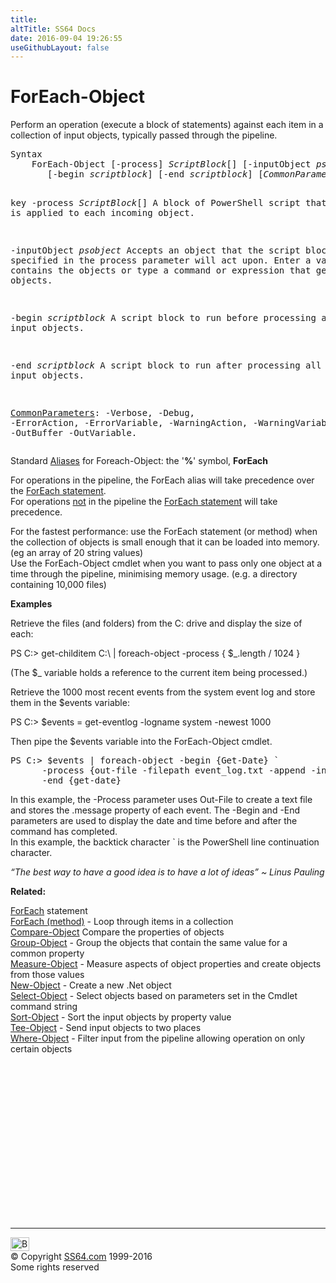 ```yaml
---
title:
altTitle: SS64 Docs
date: 2016-09-04 19:26:55
useGithubLayout: false
---
```

<!-- #BeginLibraryItem "/Library/head_ps.lbi" --><!-- #EndLibraryItem --><h1>ForEach-Object</h1> 
<p>Perform an operation (execute a block of statements) against each item in a collection of input objects, typically passed through the pipeline.</p>
<pre>Syntax
    ForEach-Object [-process] <i>ScriptBlock</i>[] [-inputObject <i>psobject</i>]
       [-begin <i>scriptblock</i>] [-end <i>scriptblock</i>] [<i>CommonParameters</i>]

key
   -process <i>ScriptBlock</i>[]
       A block of PowerShell script that is applied to each incoming object.
        
   -inputObject <i>psobject</i>
       Accepts an object that the script block specified in the process parameter
       will act upon. Enter a variable that contains the objects or type a
       command or expression that gets the objects.
        
   -begin <i>scriptblock</i>
       A script block to run before processing any input objects.
        
   -end <i>scriptblock</i>
       A script block to run after processing all input objects.
 
   <a href="common.html">CommonParameters</a>:
       -Verbose, -Debug, -ErrorAction, -ErrorVariable, -WarningAction, -WarningVariable,
       -OutBuffer -OutVariable.</pre>
<p>Standard <a href="get-alias.html">Aliases</a> for Foreach-Object: the '<span class="code"><b>%</b></span>' symbol,  <span class="code"><b>ForEach</b></span> </p>
<p>  For operations in the pipeline, the <span class="code">ForEach</span> alias will take precedence over the <a href="foreach.html">ForEach statement</a>.<br>
For operations <u>not</u> in the pipeline the <a href="foreach.html">ForEach statement</a> will take precedence.</p>
<p>For the fastest performance: use the ForEach statement (or method) when the collection of objects is small enough that it can be loaded into memory. (eg an array of 20 string values)<br>
Use the <span class="code">ForEach-Object</span> cmdlet when you want to pass only one object at a time through the pipeline, minimising memory usage. (e.g. a directory containing 10,000 files)</p>
<p><b>Examples</b></p>
<p>Retrieve the files (and folders) from the C: drive and display the size of each:</p>
<p class="code">PS C:&gt; get-childitem C:\ | foreach-object -process { $_.length / 1024 }</p>
<p>(The <span class="code">$_</span> variable holds a reference to the current  item being processed.)</p>
<p>Retrieve the 1000 most recent events from the system event log and store them in the $events variable:</p>
<p class="code">PS C:&gt; $events = get-eventlog -logname system -newest 1000</p>
<p>Then pipe the $events variable into the ForEach-Object cmdlet. </p>
<pre>PS C:&gt; $events | foreach-object -begin {Get-Date} `
      -process {out-file -filepath event_log.txt -append -inputobject $_.message} `
      -end {get-date}</pre>
<p>In this example, the -Process parameter uses Out-File  to create a text file  and stores the .message property of each event. The -Begin and -End parameters are used  to display the date and time before and after the command has completed.<br> 
In this example, the backtick character  ` is the PowerShell line continuation character. </p>
<p class="quote"><i>“The best way to have a good idea is to have a lot of ideas” ~ Linus Pauling</i></p>
<p><b>Related:</b></p>
<p><a href="foreach.html">ForEach</a> statement<br>
<a href="foreach-method.html">ForEach (method)</a> - Loop through items in a collection<br>
<span class="body"><a href="compare-object.html">Compare-Object</a> Compare the properties of objects<br>
<a href="group-object.html">Group-Object</a> - Group the objects that contain the same value for a common property<br>
<a href="measure-object.html">Measure-Object</a> - Measure aspects of object properties and create objects from those values<br>
<a href="new-object.html">New-Object</a> - Create a new .Net object<br>
<a href="select-object.html">Select-Object</a> - Select objects based on parameters set in the Cmdlet command string<br>
<a href="sort-object.html">Sort-Object</a> - Sort the input objects by property value<br>
<a href="tee-object.html">Tee-Object</a> - Send input objects to two places<br>
<a href="where-object.html">Where-Object</a> - Filter input from the pipeline allowing operation on only certain objects</span></p><!-- #BeginLibraryItem "/Library/foot_ps.lbi" --><p><script async="" src="//pagead2.googlesyndication.com/pagead/js/adsbygoogle.js"></script>
<!-- PowerShell300 -->
<ins class="adsbygoogle" style="display:inline-block;width:300px;height:250px" data-ad-client="ca-pub-6140977852749469" data-ad-slot="6253539900"></ins>
<script>
(adsbygoogle = window.adsbygoogle || []).push({});
</script></p>
<hr>
<div id="bl" class="footer"><a href="#"><img src="../images/top.png" width="30" height="22" alt="Back to the Top"></a></div>
<div id="br" class="footer, tagline">© Copyright <a href="http://ss64.com/">SS64.com</a> 1999-2016<br>
Some rights reserved</div><!-- #EndLibraryItem -->
